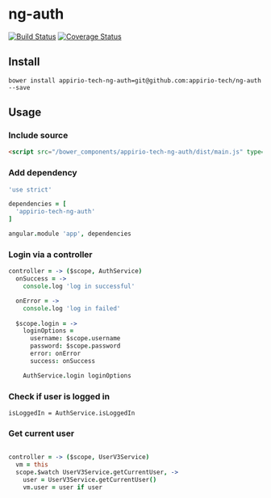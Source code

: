 # ng-auth
[![Build Status](https://magnum.travis-ci.com/appirio-tech/ng-auth.svg?token=sjYcnNqPWxBpKgooh32F&branch=master)](https://magnum.travis-ci.com/appirio-tech/ng-auth)
[![Coverage Status](https://coveralls.io/repos/appirio-tech/ng-auth/badge.svg?branch=master&t=HjoYus)](https://coveralls.io/r/appirio-tech/ng-auth?branch=master)

## Install
```
bower install appirio-tech-ng-auth=git@github.com:appirio-tech/ng-auth --save
```

## Usage
### Include source
```html
<script src="/bower_components/appirio-tech-ng-auth/dist/main.js" type="text/javascript"></script>
```

### Add dependency
```coffeescript
'use strict'

dependencies = [
  'appirio-tech-ng-auth'
]

angular.module 'app', dependencies
```

### Login via a controller
``` coffeescript
controller = -> ($scope, AuthService)
  onSuccess = ->
    console.log 'log in successful'

  onError = ->
    console.log 'log in failed'
 
  $scope.login = ->
    loginOptions =
      username: $scope.username
      password: $scope.password
      error: onError
      success: onSuccess

    AuthService.login loginOptions
```

### Check if user is logged in
```
isLoggedIn = AuthService.isLoggedIn
```

### Get current user
``` coffeescript

controller = -> ($scope, UserV3Service)
  vm = this
  scope.$watch UserV3Service.getCurrentUser, ->
    user = UserV3Service.getCurrentUser()
    vm.user = user if user
```
